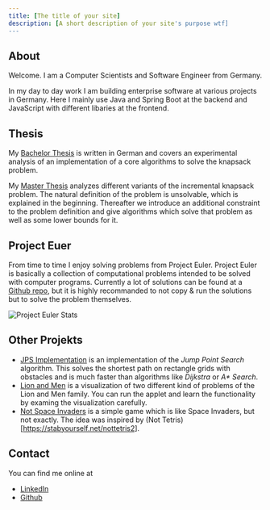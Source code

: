 ```yaml
---
title: [The title of your site]
description: [A short description of your site's purpose wtf]
---
```


## About

Welcome. I am a Computer Scientists and Software Engineer from Germany.

In my day to day work I am building enterprise software at various projects in Germany. Here I mainly use Java and Spring Boot at the backend and JavaScript with different libaries at the frontend.

## Thesis

My [Bachelor Thesis](/pdfs/bachelor-thesis.pdf) is written in German and covers an experimental analysis of an implementation of a core algorithms to solve the knapsack problem. 

My [Master Thesis](/pdfs/master-thesis.pdf) analyzes different variants of the incremental knapsack problem. The natural definition of the problem is unsolvable, which is explained in the beginning. Thereafter we introduce an additional constraint to the problem definition and give algorithms which solve that problem as well as some lower bounds for it.

## Project Euer

From time to time I enjoy solving problems from Project Euler. Project Euler is basically a collection of computational problems intended to be solved with computer programs. Currently a lot of solutions can be found at a [Github repo](https://github.com/drademacher/kotlin-euler), but it is highly recommanded to not copy & run the solutions but to solve the problem themselves.

![Project Euler Stats](https://projecteuler.net/profile/dhaunac.png)

## Other Projekts

* [JPS Implementation](https://github.com/drademacher/lab-jump-point-search) is an implementation of the *Jump Point Search* algorithm. This solves the shortest path on rectangle grids with obstacles and is much faster than algorithms like *Dijkstra* or *A\* Search*.
* [Lion and Men](https://github.com/drademacher/lab-computational-geometry) is a visualization of two different kind of problems of the Lion and Men family. You can run the applet and learn the functionality by examing the visualization carefully.
* [Not Space Invaders](https://github.com/Tondorf/not-space-invaders) is a simple game which is like Space Invaders, but not exactly. The idea was inspired by (Not Tetris)[https://stabyourself.net/nottetris2].

## Contact

You can find me online at

* [LinkedIn](https://www.linkedin.com/in/drademacher)
* [Github](https://github.com/drademacher)
